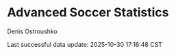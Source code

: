 # Advanced Soccer Statistics
Denis Ostroushko

<!-- gfm -->

Last successful data update: 2025-10-30 17:16:48 CST
